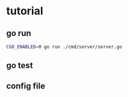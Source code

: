 # tutorial

## go run

```bash
CGO_ENABLED=0 go run ./cmd/server/server.go
```

## go test

## config file
